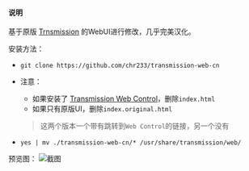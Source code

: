#### 说明
基于原版 [Trnsmission](https://github.com/transmission/transmission) 的WebUI进行修改，几乎完美汉化。

安装方法：
  - `git clone https://github.com/chr233/transmission-web-cn`

  - 注意：
    - 如果安装了 [Transmission Web Control](https://github.com/ronggang/transmission-web-control)，删除`index.html`
    - 如果只有原版UI，删除`index.original.html`

    > 这两个版本一个带有跳转到`Web Control`的链接，另一个没有

  - `yes | mv ./transmission-web-cn/* /usr/share/transmission/web/` 

预览图：
  ![截图](https://i.loli.net/2020/04/22/T1uM5E2hwJG6Z7z.png)
